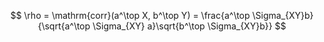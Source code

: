 $$
\rho = \mathrm{corr}(a^\top X, b^\top Y) = \frac{a^\top \Sigma_{XY}b}{\sqrt{a^\top \Sigma_{XY} a}\sqrt{b^\top \Sigma_{XY}b}}
$$
